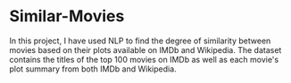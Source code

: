 # Similar-Movies
In this project, I have used NLP to find the degree of similarity between movies based on their plots available on IMDb and Wikipedia.
The dataset contains the titles of the top 100 movies on IMDb as well as each movie's plot summary from both IMDb and Wikipedia.
